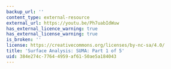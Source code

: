 ```yaml
---
backup_url: ''
content_type: external-resource
external_url: https://youtu.be/Ph7uabIdWuw
has_external_licence_warning: true
has_external_license_warning: true
is_broken: ''
license: https://creativecommons.org/licenses/by-nc-sa/4.0/
title: 'Surface Analysis: SUMA: Part 1 of 5'
uid: 384e274c-7764-4959-af61-50ae5a184043
---
```

